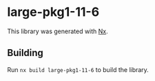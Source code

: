 # large-pkg1-11-6

This library was generated with [Nx](https://nx.dev).

## Building

Run `nx build large-pkg1-11-6` to build the library.
